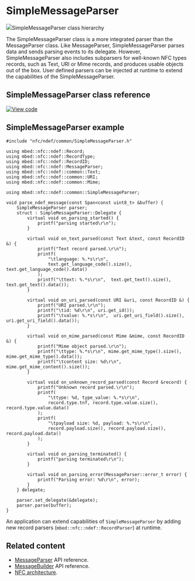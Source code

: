 # SimpleMessageParser

<span class="images">![](https://os.mbed.com/docs/mbed-os/6.0.0-preview/mbed-os-api-doxy/classmbed_1_1nfc_1_1ndef_1_1common_1_1_simple_message_parser.png)<span>SimpleMessageParser class hierarchy</span></span>

The SimpleMessageParser class is a more integrated parser than the MessageParser class. Like MessageParser, SimpleMessageParser parses data and sends parsing events to its delegate. However, SimpleMessageParser also includes subparsers for well-known NFC types records, such as Text, URI or Mime records, and produces usable objects out of the box. User defined parsers can be injected at runtime to extend the capabilities of the SimpleMessageParser.

## SimpleMessageParser class reference

[![View code](https://www.mbed.com/embed/?type=library)](https://os.mbed.com/docs/mbed-os/6.0.0-preview/mbed-os-api-doxy/classmbed_1_1nfc_1_1ndef_1_1common_1_1_simple_message_parser.html)

## SimpleMessageParser example

```
#include "nfc/ndef/common/SimpleMessageParser.h"

using mbed::nfc::ndef::Record;
using mbed::nfc::ndef::RecordType;
using mbed::nfc::ndef::RecordID;
using mbed::nfc::ndef::MessageParser;
using mbed::nfc::ndef::common::Text;
using mbed::nfc::ndef::common::URI;
using mbed::nfc::ndef::common::Mime;

using mbed::nfc::ndef::common::SimpleMessageParser;

void parse_ndef_message(const Span<const uint8_t> &buffer) {
    SimpleMessageParser parser;
    struct : SimpleMessageParser::Delegate {
        virtual void on_parsing_started() {
            printf("parsing started\r\n");
        }

        virtual void on_text_parsed(const Text &text, const RecordID &) {
            printf("Text record parsed.\r\n");
            printf(
                "\tlanguage: %.*s\r\n",
                text.get_language_code().size(), text.get_language_code().data()
            );
            printf("\ttext: %.*s\r\n",  text.get_text().size(), text.get_text().data());
        }

        virtual void on_uri_parsed(const URI &uri, const RecordID &) {
            printf("URI parsed.\r\n");
            printf("\tid: %d\r\n", uri.get_id());
            printf("\tvalue: %.*s\r\n",  uri.get_uri_field().size(), uri.get_uri_field().data());
        }

        virtual void on_mime_parsed(const Mime &mime, const RecordID &) {
            printf("Mime object parsed.\r\n");
            printf("\ttype: %.*s\r\n", mime.get_mime_type().size(), mime.get_mime_type().data());
            printf("\tcontent size: %d\r\n", mime.get_mime_content().size());
        }

        virtual void on_unknown_record_parsed(const Record &record) {
            printf("Unknown record parsed.\r\n");
            printf(
                "\ttype: %d, type_value: %.*s\r\n",
                record.type.tnf, record.type.value.size(), record.type.value.data()
            );
            printf(
                "\tpayload size: %d, payload: %.*s\r\n",
                record.payload.size(), record.payload.size(), record.payload.data()
            );
        }

        virtual void on_parsing_terminated() {
            printf("parsing terminated\r\n");
        }

        virtual void on_parsing_error(MessageParser::error_t error) {
            printf("Parsing error: %d\r\n", error);
        }
    } delegate;

    parser.set_delegate(&delegate);
    parser.parse(buffer);
}
```

An application can extend capabilities of `SimpleMessageParser` by adding new record parsers (`mbed::nfc::ndef::RecordParser`) at runtime.

## Related content

- [MessageParser](messageparser.html) API reference.
- [MessageBuilder](messagebuilder.html) API reference.
- [NFC architecture](../reference/nfc-technology.html).
